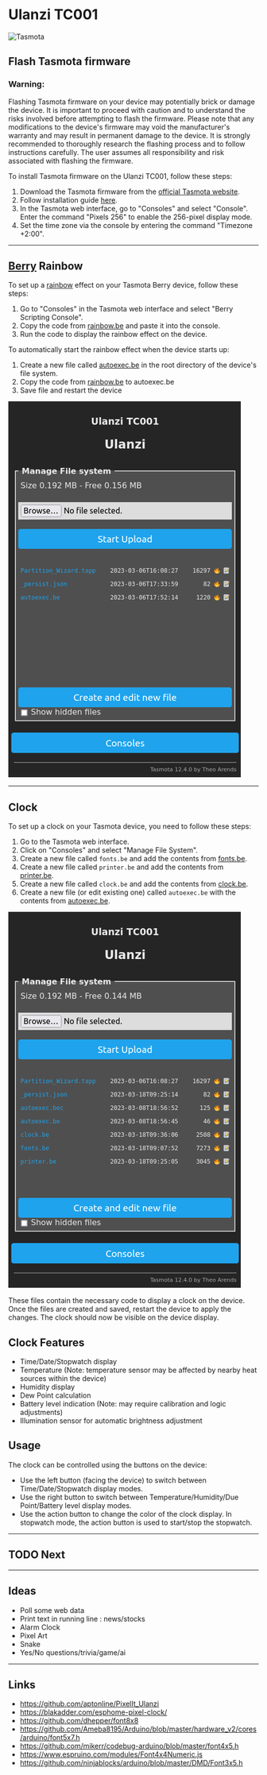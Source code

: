 # Ulanzi TC001
<img src="https://templates.blakadder.com/assets/images/logo.svg" alt="Tasmota" width="300"/>

## Flash Tasmota firmware

### **Warning**: 
Flashing Tasmota firmware on your device may potentially brick or damage the device. It is important to proceed with caution and to understand the risks involved before attempting to flash the firmware. Please note that any modifications to the device's firmware may void the manufacturer's warranty and may result in permanent damage to the device. It is strongly recommended to thoroughly research the flashing process and to follow instructions carefully. The user assumes all responsibility and risk associated with flashing the firmware.

To install Tasmota firmware on the Ulanzi TC001, follow these steps:

1. Download the Tasmota firmware from the [official Tasmota website](http://ota.tasmota.com/tasmota32/release/).
2. Follow installation guide [here](https://templates.blakadder.com/ulanzi_TC001.html).
3. In the Tasmota web interface, go to "Consoles" and select "Console". Enter the command "Pixels 256" to enable the 256-pixel display mode.
4. Set the time zone via the console by entering the command "Timezone +2:00".

**********************
## [Berry](https://tasmota.github.io/docs/Berry/) Rainbow

To set up a [rainbow](https://tasmota.github.io/docs/Berry_Addressable-LED/) effect on your Tasmota Berry device, follow these steps:
1. Go to "Consoles" in the Tasmota web interface and select "Berry Scripting Console".
2. Copy the code from [rainbow.be](rainbow.be) and paste it into the console.
3. Run the code to display the rainbow effect on the device.

To automatically start the rainbow effect when the device starts up:
1. Create a new file called [autoexec.be](https://tasmota.github.io/docs/UFS/#autoexecbe) in the root directory of the device's file system.
2. Copy the code from [rainbow.be](rainbow.be) to autoexec.be
3. Save file and restart the device

![](doc/Ulanzi_Manage_File_system.png)
**********************
## Clock

To set up a clock on your Tasmota device, you need to follow these steps:

1. Go to the Tasmota web interface.
1. Click on "Consoles" and select "Manage File System".
1. Create a new file called `fonts.be` and add the contents from [fonts.be](fonts.be).
1. Create a new file called `printer.be` and add the contents from [printer.be](printer.be).
1. Create a new file called `clock.be` and add the contents from [clock.be](clock.be).
1. Create a new file (or edit existing one) called `autoexec.be` with the contents from [autoexec.be](autoexec.be).

![Ulanzi_Manage_File_system_Clock](doc/Ulanzi_Manage_File_system_Clock.png)

These files contain the necessary code to display a clock on the device. Once the files are created and saved, restart the device to apply the changes. The clock should now be visible on the device display.

## Clock Features
* Time/Date/Stopwatch display
* Temperature (Note: temperature sensor may be affected by nearby heat sources within the device)
* Humidity display
* Dew Point calculation
* Battery level indication (Note: may require calibration and logic adjustments)
* Illumination sensor for automatic brightness adjustment

## Usage
The clock can be controlled using the buttons on the device:
* Use the left button (facing the device) to switch between Time/Date/Stopwatch display modes.
* Use the right button to switch between Temperature/Humidity/Due Point/Battery level display modes.
* Use the action button to change the color of the clock display. In stopwatch mode, the action button is used to start/stop the stopwatch.

**********************
## TODO Next

**********************
## Ideas
* Poll some web data
* Print text in running line : news/stocks
* Alarm Clock
* Pixel Art
* Snake
* Yes/No questions/trivia/game/ai
**********************
## Links
* https://github.com/aptonline/PixelIt_Ulanzi
* https://blakadder.com/esphome-pixel-clock/
* https://github.com/dhepper/font8x8
* https://github.com/Ameba8195/Arduino/blob/master/hardware_v2/cores/arduino/font5x7.h
* https://github.com/mikerr/codebug-arduino/blob/master/font4x5.h
* https://www.espruino.com/modules/Font4x4Numeric.js
* https://github.com/ninjablocks/arduino/blob/master/DMD/Font3x5.h